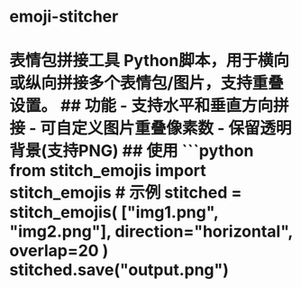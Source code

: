 # emoji-stitcher
# 表情包拼接工具  Python脚本，用于横向或纵向拼接多个表情包/图片，支持重叠设置。  ## 功能 - 支持水平和垂直方向拼接 - 可自定义图片重叠像素数 - 保留透明背景(支持PNG)  ## 使用 ```python from stitch_emojis import stitch_emojis  # 示例 stitched = stitch_emojis(     ["img1.png", "img2.png"],     direction="horizontal",     overlap=20 ) stitched.save("output.png")
